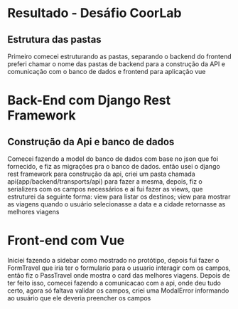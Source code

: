 # Resultado - Desáfio CoorLab

## Estrutura das pastas

Primeiro comecei estruturando as pastas, separando o backend do frontend preferi
chamar o nome das pastas de backend para a construção da API e comunicação com o
banco de dados e frontend para aplicação vue

# Back-End com Django Rest Framework

## Construção da Api e banco de dados

Comecei fazendo a model do banco de dados com base no json que foi fornecido, e fiz as migrações pra o banco de dados. então usei o django rest framework para construção da api, criei um pasta chamada api(app/backend/transports/api) para fazer a mesma, depois, fiz o serializers com os campos necessários e aí fui fazer as views, que estruturei da seguinte forma: view para listar os destinos; view para mostrar as viagens quando o usuário selecionasse a data e a cidade retornasse as melhores viagens 

# Front-end com Vue

 Iniciei fazendo a sidebar como mostrado no protótipo, depois fui fazer o FormTravel que iria ter o formulario para o usuario interagir com os campos, então fiz o PassTravel onde mostra o card das melhores viagens.
 Depois de ter feito isso, comecei fazendo a comunicacao com a api, onde deu tudo certo, agora só faltava validar os campos, criei uma ModalError informando ao usuário que ele deveria preencher os campos

